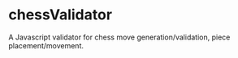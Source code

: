 # chessValidator
A Javascript validator for chess move generation/validation, piece placement/movement. 
